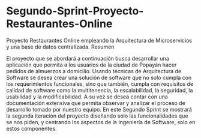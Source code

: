 # Segundo-Sprint-Proyecto-Restaurantes-Online
Proyecto Restaurantes Online empleando la Arquitectura de Microservicios y una base de datos centralizada. 
Resumen

El proyecto que se abordará a continuación busca desarrollar una aplicación que permita a los usuarios de la ciudad de Popayán hacer pedidos de almuerzos a domicilio. 
Usando técnicas de Arquitectura de Software se desea crear una solución de software que no solo cumpla con los requerimientos funcionales, sino que también, 
cumpla con requisitos de calidad de software como la multitenencia, la escalabilidad, la seguridad, la usabilidad y la modificabilidad.
A su vez se desea contar con una documentación extensiva que permita observar y analizar el proceso de desarrollo tomado por nuestro equipo.
En este Segundo Sprint se mostrará la segunda iteración del proyecto diseñando solo las funcionalidades que se nos piden, y centrando los aspectos de la Ingeniería de Software, 
solo en estos componentes.

